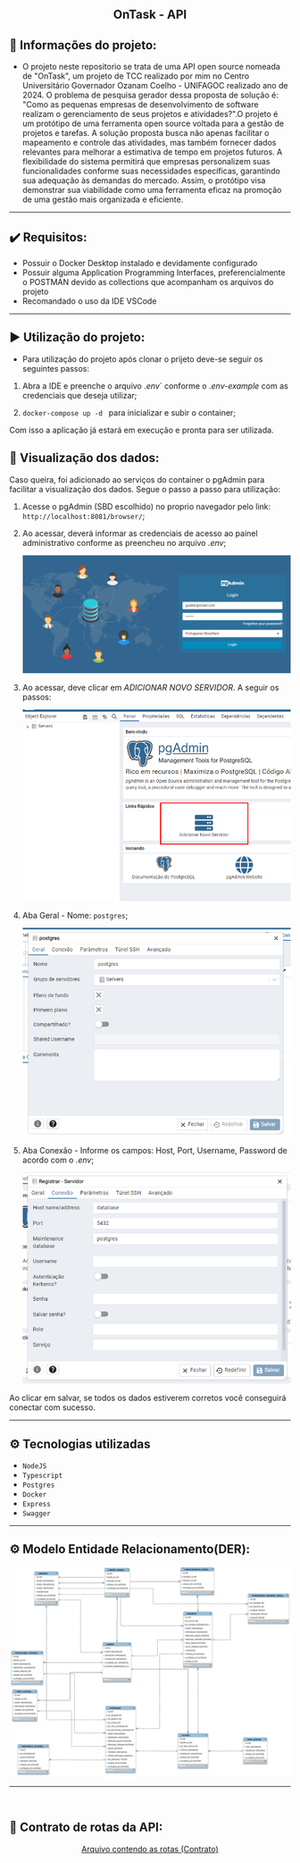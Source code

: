 <div align="center">
  
 ## OnTask - API
  
</div>

## 📁 Informações do projeto:

- O projeto neste repositorio se trata de uma API open source nomeada de "OnTask", um projeto de TCC realizado por mim no Centro Universitário Governador Ozanam Coelho - UNIFAGOC realizado ano de 2024. O problema de pesquisa gerador dessa proposta de solução é: "Como as pequenas empresas de desenvolvimento de software realizam o gerenciamento de seus projetos e atividades?".O projeto é um protótipo de uma ferramenta open source voltada para a gestão de projetos e tarefas. A solução proposta busca não apenas facilitar o mapeamento e controle das atividades, mas também fornecer dados relevantes para melhorar a estimativa de tempo em projetos futuros. A flexibilidade do sistema permitirá que empresas personalizem suas funcionalidades conforme suas necessidades específicas, garantindo sua adequação às demandas do mercado. Assim, o protótipo visa demonstrar sua viabilidade como uma ferramenta eficaz na promoção de uma gestão mais organizada e eficiente. 
  
<hr>

## ✔️ Requisitos:
- Possuir o Docker Desktop instalado e devidamente configurado
- Possuir alguma Application Programming Interfaces, preferencialmente o POSTMAN devido as collections que acompanham os arquivos do projeto
- Recomandado o uso da IDE VSCode

<hr>

## ▶️ Utilização do projeto:

- Para utilização do projeto  após clonar o prijeto deve-se seguir os seguintes passos:

1. Abra a IDE e preenche o arquivo *.env*` conforme o *.env-example* com as credenciais que deseja utilizar;

2. `docker-compose up -d ` para inicializar e subir o container;

Com isso a aplicação já estará em execução e pronta para ser utilizada.

## 💾 Visualização dos dados:
Caso queira, foi adicionado ao serviços do container o pgAdmin para facilitar a visualização dos dados. Segue o passo a passo para utilização:

1. Acesse o pgAdmin (SBD escolhido) no proprio navegador pelo link: `http://localhost:8081/browser/`;

2. Ao acessar, deverá informar as credenciais de acesso ao painel administrativo conforme as preencheu no arquivo *.env*;

    ![Imagem1](./docs/image1.png)

3. Ao acessar, deve clicar em *ADICIONAR NOVO SERVIDOR*. A seguir os passos:

    ![Imagem2](./docs/image2.png)

4. Aba Geral - Nome: `postgres`;

    ![Imagem3](./docs/image3.png)

5. Aba Conexão - Informe os campos: Host, Port, Username, Password de acordo com o *.env*;

    ![Imagem4](./docs/image4.png)

Ao clicar em salvar, se todos os dados estiverem corretos você conseguirá conectar com sucesso.
<hr>

## ⚙️ Tecnologias utilizadas

- `NodeJS`
- `Typescript`
- `Postgres`
- `Docker`
- `Express`
- `Swagger`

<hr>

## ⚙️ Modelo Entidade Relacionamento(DER):

<div align="center">
  
![ModeloDoBanco](./docs/OnTask(TCC)ModelagemDoBanco.png)

</div>
<hr>
<br>


## 🧭 Contrato de rotas da API:

<div align="center">
  
[Arquivo contendo as rotas (Contrato)](./docs/RotasOnTask.postman_collection)

</div>




